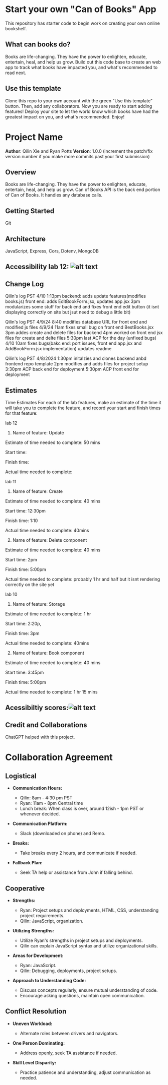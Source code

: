 # Start your own "Can of Books" App

This repository has starter code to begin work on creating your own online bookshelf.

## What can books do?

Books are life-changing. They have the power to enlighten, educate, entertain, heal, and help us grow. Build out this code base to create an web app to track what books have impacted you, and what's recommended to read next.

## Use this template

Clone this repo to your own account with the green "Use this template" button. Then, add any collaborators. Now you are ready to start adding features! Deploy your site to let the world know which books have had the greatest impact on you, and what's recommended. Enjoy!


# Project Name

**Author**: Qilin Xie and Ryan Potts
**Version**: 1.0.0 (increment the patch/fix version number if you make more commits past your first submission)

## Overview
Books are life-changing. They have the power to enlighten, educate, entertain, heal, and help us grow. Can of Books API is the back end portion of Can of Books. It handles any database calls.

## Getting Started
Git 

## Architecture
JavaScript, Express, Cors, Dotenv, MongoDB

## Accessibility lab 12: ![alt text](image-1.png)

## Change Log
Qilin's log PST
4/10 1:13pm backend: adds update features(modifies books.js)
front end: adds EditBookForm.jsx, updates app.jsx 
3pm modularizes some stuff for back end and fixes front end edit button (it isnt displaying correctly on site but jsut need to debug a little bit)

Qilin's log PST 
4/9/24 8:40 modifies database URL for front end and modified js files
4/9/24 11am fixes small bug on front end BestBooks.jsx
3pm addes create and delete files for backend
4pm worked on front end jsx files for create and delte files
5:30pm last ACP for the day (unfixed bugs)
4/10 10am fixes bugs(bakc end: port issues, front end app.jsx and AddBookForm.jsx implementation)
updates readme


Qilin's log PST 
4/8/2024 1:30pm initalzies and clones backend anbd frontend repo template 
2pm modifies and adds files for project setup
3:30pm ACP back end for deployment
5:30pm ACP front end for deployment


## Estimates

Time Estimates
For each of the lab features, make an estimate of the time it will take you to complete the feature, and record your start and finish times for that feature:

lab 12

1. Name of feature: Update

Estimate of time needed to complete: 50 mins

Start time: 

Finish time: 

Actual time needed to complete: 


lab 11

1. Name of feature: Create

Estimate of time needed to complete: 40 mins

Start time: 12:30pm

Finish time: 1:10

Actual time needed to complete: 40mins


2. Name of feature: Delete component

Estimate of time needed to complete: 40 mins

Start time: 2pm

Finish time: 5:00pm

Actual time needed to complete: probably 1 hr and half but it isnt rendering correctly on the site yet

lab 10
1. Name of feature: Storage

Estimate of time needed to complete: 1 hr

Start time: 2:20p,

Finish time: 3pm

Actual time needed to complete: 40mins


2. Name of feature: Book component

Estimate of time needed to complete: 40 mins

Start time: 3:45pm

Finish time: 5:00pm

Actual time needed to complete: 1 hr 15 mins


## Acessibiltiy scores:![alt text](image.png)


## Credit and Collaborations
ChatGPT helped with this project.


# Collaboration Agreement

## Logistical
- **Communication Hours:**
  - Qilin: 8am - 4:30 pm PST
  - Ryan: 11am - 8pm Central time
  - Lunch break: When class is over, around 12ish - 1pm PST or whenever decided.

- **Communication Platform:**
  - Slack (downloaded on phone) and Remo.

- **Breaks:**
  - Take breaks every 2 hours, and communicate if needed.

- **Fallback Plan:**
  - Seek TA help or assistance from John if falling behind.

## Cooperative
- **Strengths:**
  - Ryan: Project setups and deployments, HTML, CSS, understanding project requirements.
  - Qilin: JavaScript, organization.

- **Utilizing Strengths:**
  - Utilize Ryan's strengths in project setups and deployments.
  - Qilin can explain JavaScript syntax and utilize organizational skills.

- **Areas for Development:**
  - Ryan: JavaScript.
  - Qilin: Debugging, deployments, project setups.

- **Approach to Understanding Code:**
  - Discuss concepts regularly, ensure mutual understanding of code.
  - Encourage asking questions, maintain open communication.

## Conflict Resolution
- **Uneven Workload:**
  - Alternate roles between drivers and navigators.

- **One Person Dominating:**
  - Address openly, seek TA assistance if needed.

- **Skill Level Disparity:**
  - Practice patience and understanding, adjust communication as needed.
